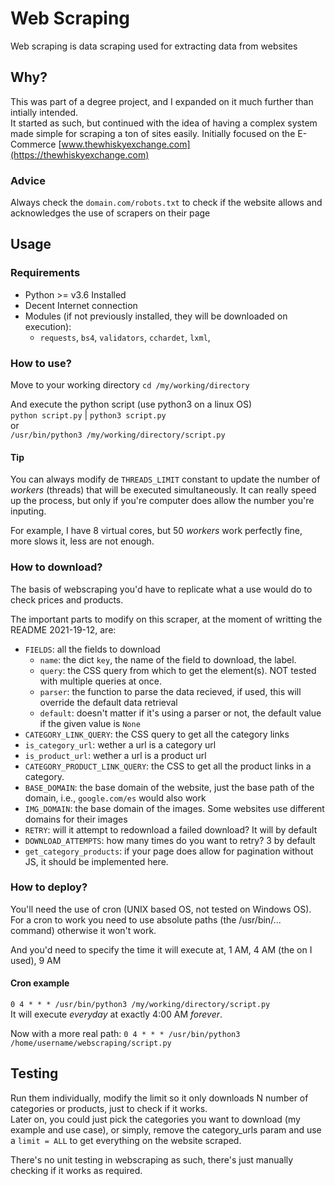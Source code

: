 # Web Scraping #
Web scraping is data scraping used for extracting data from websites

## Why?
This was part of a degree project, and I expanded on it much further than intially intended.
<br />
It started as such, but continued with the idea of having a complex system made simple for scraping a ton of sites easily. Initially focused on the E-Commerce [www.thewhiskyexchange.com](https://thewhiskyexchange.com)

### Advice
Always check the `domain.com/robots.txt` to check if the website allows and acknowledges the use of scrapers on their page

## Usage
### Requirements
- Python >= v3.6 Installed
- Decent Internet connection
- Modules (if not previously installed, they will be downloaded on execution):
  - `requests`, `bs4`, `validators`, `cchardet`, `lxml`,

### How to use? 
Move to your working directory
`cd /my/working/directory`

And execute the python script (use python3 on a linux OS)\
`python script.py` | `python3 script.py`\
or\
`/usr/bin/python3 /my/working/directory/script.py`

#### Tip
You can always modify de `THREADS_LIMIT` constant to update the number of *workers* (threads) that will be executed simultaneously. It can really speed up the process, but only if you're computer does allow the number you're inputing.

For example, I have 8 virtual cores, but 50 *workers* work perfectly fine, more slows it, less are not enough.

### How to download?
The basis of webscraping you'd have to replicate what a use would do to check prices and products.

The important parts to modify on this scraper, at the moment of writting the README 2021-19-12, are:
- `FIELDS`: all the fields to download
  - `name`: the dict `key`, the name of the field to download, the label.
  - `query`: the CSS query from which to get the element(s). NOT tested with multiple queries at once.
  - `parser`: the function to parse the data recieved, if used, this will override the default data retrieval
  - `default`: doesn't matter if it's using a parser or not, the default value if the given value is `None`
- `CATEGORY_LINK_QUERY`: the CSS query to get all the category links
- `is_category_url`: wether a url is a category url
- `is_product_url`: wether a url is a product url
- `CATEGORY_PRODUCT_LINK_QUERY`: the CSS to get all the product links in a category.
- `BASE_DOMAIN`: the base domain of the website, just the base path of the domain, i.e., `google.com/es` would also work
- `IMG_DOMAIN`: the base domain of the images. Some websites use different domains for their images
- `RETRY`: will it attempt to redownload a failed download? It will by default
- `DOWNLOAD_ATTEMPTS`: how many times do you want to retry? 3 by default
- `get_category_products`: if your page does allow for pagination without JS, it should be implemented here.

### How to deploy?
You'll need the use of cron (UNIX based OS, not tested on Windows OS).
For a cron to work you need to use absolute paths (the /usr/bin/... command) otherwise it won't work.

And you'd need to specify the time it will execute at, 1 AM, 4 AM (the on I used), 9 AM

#### Cron example
`0 4 * * * /usr/bin/python3 /my/working/directory/script.py`\
It will execute *everyday* at exactly 4:00 AM *forever*.

Now with a more real path:
`0 4 * * * /usr/bin/python3 /home/username/webscraping/script.py`

## Testing
Run them individually, modify the limit so it only downloads N number of categories or products, just to check if it works.\
Later on, you could just pick the categories you want to download (my example and use case), or simply, remove the category_urls param and use a `limit = ALL` to get everything on the website scraped.

There's no unit testing in webscraping as such, there's just manually checking if it works as required.